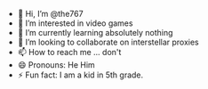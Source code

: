 - 👋 Hi, I’m @the767
- 👀 I’m interested in video games
- 🌱 I’m currently learning absolutely nothing
- 💞️ I’m looking to collaborate on interstellar proxies
- 📫 How to reach me ... don't
- 😄 Pronouns: He Him
- ⚡ Fun fact: I am a kid in 5th grade.

<!---
the767/the767 is a ✨ special ✨ repository because its `README.md` (this file) appears on your GitHub profile.
You can click the Preview link to take a look at your changes.
--->
